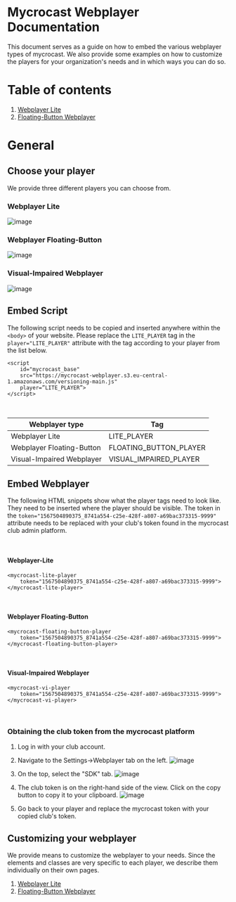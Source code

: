 # Mycrocast Webplayer Documentation

This document serves as a guide on how to embed the various webplayer types of mycrocast. We also provide some examples on how to customize the players for your organization's needs and in which ways you can do so.

# Table of contents
1. [Webplayer Lite](https://mycrocast.github.io/webplayer-documentation/player/lite)
2. [Floating-Button Webplayer](https://mycrocast.github.io/webplayer-documentation/player/floating)

# General

## Choose your player

We provide three different players you can choose from.

### Webplayer Lite

![image](https://github.com/mycrocast/webplayer-documentation/assets/82024455/f5157569-2d69-4f74-89ee-d921b4b8d17d)
&nbsp;

### Webplayer Floating-Button

![image](https://github.com/mycrocast/webplayer-documentation/assets/82024455/a1469b08-ccec-4c3d-8e8b-98520c400dd8)
&nbsp;

### Visual-Impaired Webplayer

![image](https://github.com/mycrocast/webplayer-documentation/assets/82024455/06ed7946-6b95-415f-b3d5-b1a382c3b9e1)
&nbsp;

## Embed Script

The following script needs to be copied and inserted anywhere within the ```<body>``` of your website. Please replace the ```LITE_PLAYER``` tag in the ```player="LITE_PLAYER"``` attribute with the tag according to your player from the list below.

```
<script
	id="mycrocast_base"
	src="https://mycrocast-webplayer.s3.eu-central-1.amazonaws.com/versioning-main.js"
	player=”LITE_PLAYER”>
</script>
```
&nbsp;

| Webplayer type | Tag |
|-----|-----|
| Webplayer Lite | LITE_PLAYER |
| Webplayer Floating-Button | FLOATING_BUTTON_PLAYER |
| Visual-Impaired Webplayer | VISUAL_IMPAIRED_PLAYER |

## Embed Webplayer

The following HTML snippets show what the player tags need to look like. They need to be inserted where the player should be visible. The token in the ```token="1567504890375_8741a554-c25e-428f-a807-a69bac373315-9999"``` attribute needs to be replaced with your club's token found in the mycrocast club admin platform.

&nbsp;

#### Webplayer-Lite
```
<mycrocast-lite-player
	token="1567504890375_8741a554-c25e-428f-a807-a69bac373315-9999">
</mycrocast-lite-player>
```
&nbsp;

#### Webplayer Floating-Button
```
<mycrocast-floating-button-player
    token="1567504890375_8741a554-c25e-428f-a807-a69bac373315-9999">
</mycrocast-floating-button-player>
```
&nbsp;

#### Visual-Impaired Webplayer
```
<mycrocast-vi-player
    token="1567504890375_8741a554-c25e-428f-a807-a69bac373315-9999">
</mycrocast-vi-player>
```
&nbsp;

### Obtaining the club token from the mycrocast platform

1. Log in with your club account.
2. Navigate to the Settings->Webplayer tab on the left.
   ![image](https://github.com/mycrocast/webplayer-documentation/assets/82024455/0c2bec14-54ff-4a1d-8518-dab3ba545850)

3. On the top, select the "SDK" tab.
   ![image](https://github.com/mycrocast/webplayer-documentation/assets/82024455/daaf54a1-09de-439c-9552-6d0ee1412bc3)

4. The club token is on the right-hand side of the view. Click on the copy button to copy it to your clipboard.
   ![image](https://github.com/mycrocast/webplayer-documentation/assets/82024455/4fb73e5d-d241-40aa-b3d6-ba797ee4a0e5)

5. Go back to your player and replace the mycrocast token with your copied club's token.

## Customizing your webplayer
We provide means to customize the webplayer to your needs. Since the elements and classes are very specific to each player, we describe them individually on their own pages.

1. [Webplayer Lite](https://mycrocast.github.io/webplayer-documentation/player/lite)
2. [Floating-Button Webplayer](https://mycrocast.github.io/webplayer-documentation/player/floating)


